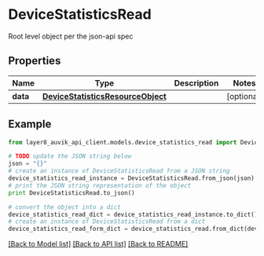 # DeviceStatisticsRead

Root level object per the json-api spec

## Properties
Name | Type | Description | Notes
------------ | ------------- | ------------- | -------------
**data** | [**DeviceStatisticsResourceObject**](DeviceStatisticsResourceObject.md) |  | [optional] 

## Example

```python
from layer8_auvik_api_client.models.device_statistics_read import DeviceStatisticsRead

# TODO update the JSON string below
json = "{}"
# create an instance of DeviceStatisticsRead from a JSON string
device_statistics_read_instance = DeviceStatisticsRead.from_json(json)
# print the JSON string representation of the object
print DeviceStatisticsRead.to_json()

# convert the object into a dict
device_statistics_read_dict = device_statistics_read_instance.to_dict()
# create an instance of DeviceStatisticsRead from a dict
device_statistics_read_form_dict = device_statistics_read.from_dict(device_statistics_read_dict)
```
[[Back to Model list]](../README.md#documentation-for-models) [[Back to API list]](../README.md#documentation-for-api-endpoints) [[Back to README]](../README.md)


